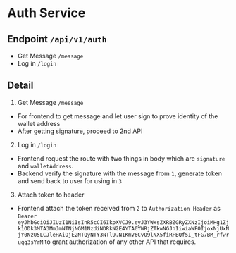 # Auth Service

## Endpoint `/api/v1/auth`

- Get Message `/message`
- Log in `/login`

## Detail

1. Get Message `/message`

- For frontend to get message and let user sign to prove identity of the wallet address
- After getting signature, proceed to 2nd API

2. Log in `/login`

- Frontend request the route with two things in body which are `signature` and `walletAddress`.
- Backend verify the signature with the message from `1`, generate token and send back to user for using in `3`

3. Attach token to header

- Frontend attach the token received from `2` to `Authorization Header`
  as `Bearer eyJhbGciOiJIUzI1NiIsInR5cCI6IkpXVCJ9.eyJ3YWxsZXRBZGRyZXNzIjoiMHg1Zjk1ODk3MTA3MmJmNTNjNGM1NzdiNDRkN2E4YTA0YWRjZTkwNGJhIiwiaWF0IjoxNjUxNjY0NzU5LCJleHAiOjE2NTQyNTY3NTl9.N1KmV6CvO9lNX5fiRFBQf5I_tFG7BM_rfwruqq3sYrM` to grant authorization of any other API that requires.

#
